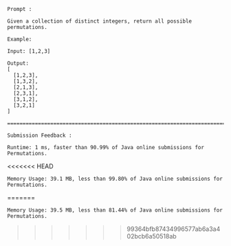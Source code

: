     
    Prompt : 
    
    Given a collection of distinct integers, return all possible permutations.
    
    Example:
    
    Input: [1,2,3]
    
    Output:
    [
      [1,2,3],
      [1,3,2],
      [2,1,3],
      [2,3,1],
      [3,1,2],
      [3,2,1]
    ]
    
    ====================================================================================
    
    Submission Feedback :
    
    Runtime: 1 ms, faster than 90.99% of Java online submissions for Permutations.
<<<<<<< HEAD

    Memory Usage: 39.1 MB, less than 99.80% of Java online submissions for Permutations.
=======
    
    Memory Usage: 39.5 MB, less than 81.44% of Java online submissions for Permutations.
    
>>>>>>> 99364bfb87434996577ab6a3a402bcb6a50518ab
